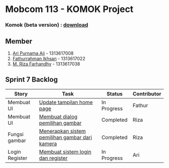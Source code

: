 # Mobcom 113 - KOMOK Project

### Komok (beta version) : [download](https://github.com/rubischoco/KOMOKProject/blob/sprint7/KOMOK-beta.apk)

## Member
1. [Ari Purnama Aji](https://github.com/AriPurnamaAji) - 1313617008
2. [Fathurrahman Ikhsan](https://github.com/rubischoco) - 1313617022
3. [M. Riza Farhandhy](https://github.com/MRizaF) - 1313617038

## Sprint 7 Backlog

| Story | Task | Status | Contributor |
|-------|------|--------|-------------|
| Membuat UI | [Update tampilan home page](https://github.com/rubischoco/KOMOKProject/issues/7) | In Progress | Fathur |
| Membuat UI | [Membuat dialog pemilihan gambar](https://github.com/rubischoco/KOMOKProject/issues/18) | Completed | Riza |
| Fungsi gambar | [Menerapkan sistem pemilihan gambar dari kamera](https://github.com/rubischoco/KOMOKProject/issues/19) | Completed | Riza |
| Login Register | [Membuat sistem login dan register](https://github.com/rubischoco/KOMOKProject/issues/10) | In Progress | Ari |
